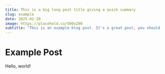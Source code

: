 ```yaml
---
title: This is a big long post title giving a quick summary
slug: example
date: 2025-02-20
image: https://placehold.co/500x200
subtitle: "This is an example blog post. It's a great post, you should very much read it."
---
```


# Example Post
Hello, world!
